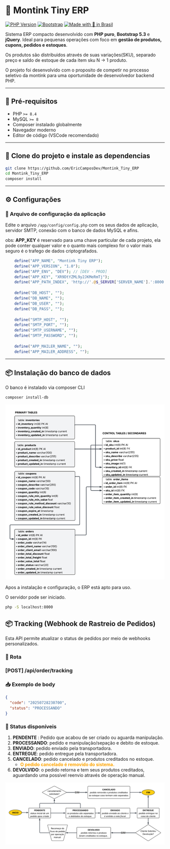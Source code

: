# 🧮 Montink Tiny ERP

[![PHP Version](https://img.shields.io/badge/PHP-8.4-blue)](https://www.php.net/releases/8_4_0.php)
[![Bootstrap](https://img.shields.io/badge/Bootstrap-5.3-purple)](https://getbootstrap.com/)
[![Made with 💙 in Brasil](https://img.shields.io/badge/Feito%20com-amor%20no%20Brasil-green)](https://github.com/EricCamposDev)

Sistema ERP compacto desenvolvido com **PHP puro**, **Bootstrap 5.3** e **jQuery**. Ideal para pequenas operações com foco em **gestão de produtos, cupons,  pedidos e estoques**.

Os produtos são distribuidos através de suas variações(SKU), separado preço e saldo de estoque de cada item sku N -> 1 produto.

O projeto foi desenvolvido com o proposito de competir no processo seletivo da montink para uma oportunidade de desenvolvedor backend PHP.

---

## 🧬 Pré-requisitos

- PHP `>= 8.4`
- MySQL `>= 8`
- Composer instalado globalmente
- Navegador moderno
- Editor de código (VSCode recomendado)

---

## 🔗 Clone do projeto e instale as dependencias

```bash
git clone https://github.com/EricCamposDev/Montink_Tiny_ERP
cd Montink_Tiny_ERP
composer install
```

---

## ⚙️ Configurações

### 🔧 Arquivo de configuração da aplicação

Edite o arquivo `/app/config/config.php` com os seus dados de aplicação, servidor SMTP, conexão com o banco de dados MySQL e afins.

obs: **APP_KEY** é reservado para uma chave particular de cada projeto, ela pode conter qualquer valor e o quanto mais complexo for o valor mais seguro é o trafego de dados criptografados.

```php
    define("APP_NAME", "Montink Tiny ERP");
    define("APṔ_VERSION", "1.0");
    define("APP_ENV", "DEV"); // [DEV - PROD]
    define("APP_KEY", "XR9DtYZML9y2JKMeRmTj");
    define("APP_PATH_INDEX", 'http://'.@$_SERVER['SERVER_NAME'].':8000');

    define("DB_HOST", "");
    define("DB_NAME", "");
    define("DB_USER", "");
    define("DB_PASS", "");

    define("SMTP_HOST", "");
    define("SMTP_PORT", "");
    define("SMTP_USERNAME", "");
    define("SMTP_PASSWORD", "");

    define("APP_MAILER_NAME", "");
    define("APP_MAILER_ADDRESS", "");
```

---

## 📦 Instalação do banco de dados

O banco é instalado via composer CLI

```bash
composer install-db
```

![Modelagem de banco](public/images/tiny-diagram.png)

Apos a instalação e configuração, o ERP está apto para uso.

O servidor pode ser iniciado.

```bash
php -S localhost:8000
```

## 📦 Tracking (Webhook de Rastreio de Pedidos)

Esta API permite atualizar o status de pedidos por meio de webhooks personalizados.

### 🔗 Rota

### [POST] /api/order/tracking


### 📥 Exemplo de body

```json
{
  "code": "20250728230700",
  "status": "PROCESSANDO"
}
```
### 🧾 Status disponíveis
1. __PENDENTE__ : Pedido que acabou de ser criado ou aguarda manipulação.
2. __PROCESSANDO__: pedido e manipulação/sepação e debito de estoque.
3. __ENVIADO__: pedido enviado pela transportadora.
4. __ENTREGUE__: pedido entregue pela transportadora.
5. __CANCELADO__: pedido cancelado e produtos creditados no estoque.
    - <b style="color: orange;">O pedido cancelado é removido do sistema.</b>
6. __DEVOLVIDO__: o pedido retorna  e tem seus produtos creditados, aguardando uma possivel reenvio através de operação manual.

![Fluxo de pedido - Ciclo de vida](public/images/order-workflow.png)